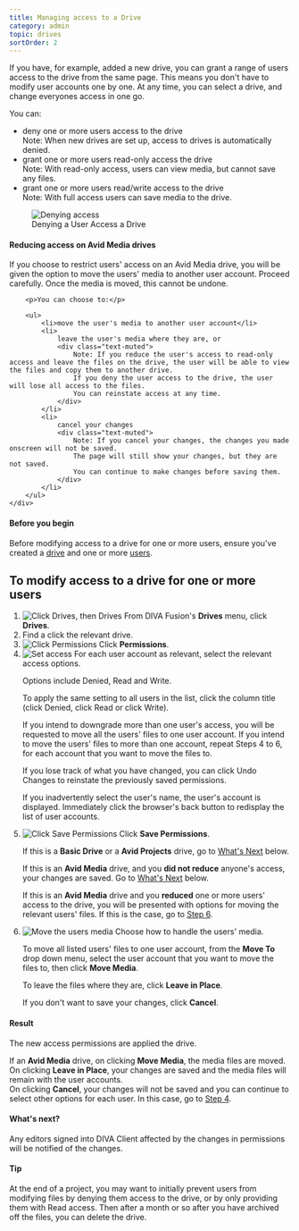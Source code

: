 ```yaml
---
title: Managing access to a Drive
category: admin
topic: drives
sortOrder: 2
---
```


If you have, for example, added a new drive, you can grant a range of users access to the drive from the same page.
This means you don't have to modify user accounts one by one.
At any time, you can select a drive, and change everyones access in one go.

You can:

- deny one or more users access to the drive
	<div class="text-muted">Note: When new drives are set up, access to drives is automatically denied.</div>
- grant one or more users read-only access the drive
	<div class="text-muted">Note: With read-only access, users can view media, but cannot save any files.</div>
- grant one or more users read/write access to the drive
	<div class="text-muted">Note: With full access users can save media to the drive.</div>

<figure>
	<img src="/images/v2/drives/permissions-deny-example.png" alt="Denying access"/>
	<figcaption>Denying a User Access a Drive</figcaption>
</figure>

<div class="note note--warning note--collapse">
	<h4 class="note__title"><i class="fa fa-exclamation-triangle"></i> Reducing access on Avid Media drives</h4>
	<div class="note__body">
		<p>If you choose to restrict users' access on an Avid Media drive, you will be given the option to move the users' media to another user account. Proceed carefully. Once the media is moved, this cannot be undone.</p>

		<p>You can choose to:</p>

		<ul>
			<li>move the user's media to another user account</li>
			<li>
				leave the user's media where they are, or
				<div class="text-muted">
					Note: If you reduce the user's access to read-only access and leave the files on the drive, the user will be able to view the files and copy them to another drive.
					If you deny the user access to the drive, the user will lose all access to the files.
					You can reinstate access at any time.
				</div>
			</li>
			<li>
				cancel your changes
				<div class="text-muted">
					Note: If you cancel your changes, the changes you made onscreen will not be saved.
					The page will still show your changes, but they are not saved.
					You can continue to make changes before saving them.
				</div>
			</li>
		</ul>
	</div>
</div>

<div class="note note--default note--collapse">
	<h4 class="note__title"><i class="fa fa-hand-stop-o"></i> Before you begin</h4>
	<div class="note__body">
		Before modifying access to a drive for one or more users, ensure you've created a <a href="/v2/articles/creating-a-new-drive.html">drive</a> and one or more <a href="/v2/articles/creating-a-new-user.html">users</a>.
	</div>
</div>

## To modify access to a drive for one or more users

1. ![Click Drives, then Drives](/images/v2/drives/drives-menu.png)
	From DIVA Fusion's **Drives** menu, click **Drives**.
2. Find a click the relevant drive.
3. ![Click Permissions](/images/v2/drives/permissions-tab.png)
	Click **Permissions**.
4. <a name="step4"></a>
	![Set access](/images/v2/drives/permissions-table.png)
	For each user account as relevant, select the relevant access options.
	<p class="text-muted">Options include Denied, Read and Write.</p>
	<p class="text-muted">To apply the same setting to all users in the list, click the column title (click Denied, click Read or click Write).</p>
	<p class="text-muted">If you intend to downgrade more than one user's access, you will be requested to move all the users' files to one user account. If you intend to move the users' files to more than one account, repeat Steps 4 to 6, for each account that you want to move the files to.</p>
	<p class="text-muted">If you lose track of what you have changed, you can click Undo Changes to reinstate the previously saved permissions.</p>
	<p class="text-muted">If you inadvertently select the user's name, the user's account is displayed. Immediately click the browser's back button to redisplay the list of user accounts.</p>
5. ![Click Save Permissions](/images/v2/drives/permissions-save-btn.png)
	Click **Save Permissions**.
	<p class="text-muted">If this is a <strong>Basic Drive</strong> or a <strong>Avid Projects</strong> drive, go to <a href="#whats-next">What's Next</a> below.</p>
	<p class="text-muted">If this is an <strong>Avid Media</strong> drive, and you <strong>did not reduce</strong> anyone's access, your changes are saved. Go to <a href="#whats-next">What's Next</a> below.</p>
	<p class="text-muted">If this is an <strong>Avid Media</strong> drive and you <strong>reduced</strong> one or more users' access to the drive, you will be presented with options for moving the relevant users' files. If this is the case, go to <a href="#step6">Step 6</a>.</p>
6. <a name="step6"></a>
	![Move the users media](/images/v2/drives/permissions-move-media.png)
	Choose how to handle the users' media.
	<p class="text-muted">To move all listed users' files to one user account, from the <strong>Move To</strong> drop down menu, select the user account that you want to move the files to, then click <strong>Move Media</strong>.</p>
	<p class="text-muted">To leave the files where they are, click <strong>Leave in Place</strong>.</p>
	<p class="text-muted">If you don't want to save your changes, click <strong>Cancel</strong>.</p>

<div class="note note--success">
	<h4 class="note__title"><i class="fa fa-check-circle"></i> Result</h4>
	<p>The new access permissions are applied the drive.</p>
	<p>
		If an <strong>Avid Media</strong> drive, on clicking <strong>Move Media</strong>, the media files are moved.<br/>
		On clicking <strong>Leave in Place</strong>, your changes are saved and the media files will remain with the user accounts.<br/>
		On clicking <strong>Cancel</strong>, your changes will not be saved and you can continue to select other options for each user. In this case, go to <a href="#step4">Step 4</a>.
	</p>
</div>

<div class="note note--info">
	<h4 class="note__title"><i class="fa fa-question-circle"></i> What's next?</h4>
	<div class="note__body">
		<p>Any editors signed into DIVA Client affected by the changes in permissions will be notified of the changes.</p>
	</div>
</div>

<div class="note note--info note--collapse">
	<h4 class="note__title"><i class="fa fa-lightbulb-o"></i> Tip</h4>
	<div class="note__body">
		<p>
			At the end of a project, you may want to initially prevent users from modifying files by denying them access to the drive, or by only providing them with Read access.
			Then after a month or so after you have archived off the files, you can delete the drive.
		</p>
	</div>
</div>
